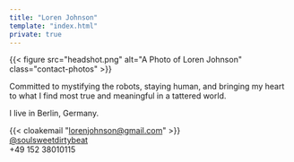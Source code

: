 ```yaml
---
title: "Loren Johnson"
template: "index.html"
private: true
---
```

{{< figure src="headshot.png" alt="A Photo of Loren Johnson" class="contact-photos" >}}

Committed to mystifying the robots, staying human, and bringing my heart to what I find most true and meaningful in a tattered world.

I live in Berlin, Germany.

{{< cloakemail "lorenjohnson@gmail.com" >}}
<br />
[@soulsweetdirtybeat](https://instagram.com/soulsweetdirtybeat)
<br />
+49 152 38010115
